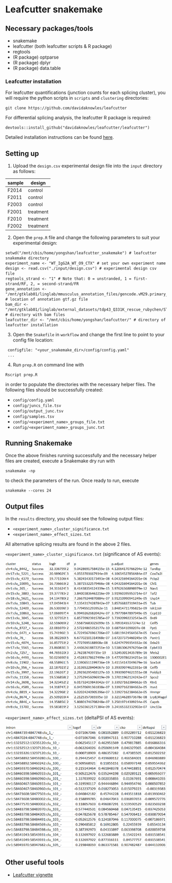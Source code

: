 # Leafcutter snakemake

## Necessary packages/tools
- snakemake
- leafcutter (both leafcutter scripts & R package)
- regtools
- (R package) optparse
- (R package) dplyr
- (R package) data.table

### Leafcutter installation

For leafcutter quantifications (junction counts for each splicing cluster), you will require the python scripts in `scripts` and `clustering` directories:
```
git clone https://github.com/davidaknowles/leafcutter
```
For differential splicing analysis, the leafcutter R package is required:
```
devtools::install_github("davidaknowles/leafcutter/leafcutter")
```
Detailed installation instructions can be found [here](https://davidaknowles.github.io/leafcutter/articles/Installation.html).

## Setting up

1. Upload the `design.csv` experimental design file into the `input` directory as follows:

| sample | design  |
| ------ | ------  |
| F2014	 | control |
| F2011	 | control |
| F2003	 | control |
| F2001	 | treatment |
| F2010	 | treatment |
| F2002	 | treatment |

2. Open the `prep.R` file and change the following parameters to suit your experimental design:
```
setwd("/mnt/cbis/home/yongshan/leafcutter_snakemake") # leafcutter snakemake directory
experiment_name <- "WT_IgG2A_WT_O9_CTX" # set your own experiment name
design <- read.csv("./input/design.csv") # experimental design csv file
regtools_strand <- "1" # Note that: 0 = unstranded, 1 = first-strand/RF, 2, = second-strand/FR
gene_annotation <- "/mnt/gtklab01/linglab/mmusculus_annotation_files/gencode.vM29.primary_assembly.annotation.gtf.gz" # location of annotation gtf.gz file
bam_dir <- "/mnt/gtklab01/linglab/external_datasets/tdp43_Q331K_rescue_rubychen/STAR/" # directory with bam files
leafcutter_dir <- "/mnt/cbis/home/yongshan/leafcutter/" # directory of leafcutter installation
```

3. Open the `Snakefile` in `workflow` and change the first line to point to your config file location:
```
 configfile: "<your_snakemake_dir>/config/config.yaml"
 ...
```

4. Run `prep.R` on command line with
```
Rscript prep.R
```
in order to populate the directories with the necessary helper files. The following files should be successfully created:
- `config/config.yaml`
- `config/juncs_file.tsv`
- `config/output_junc.tsv`
- `config/samples.tsv`
- `config/<experiment_name>_groups_file.txt`
- `config/<experiment_name>_groups_junc.txt`

## Running Snakemake

Once the above finishes running successfully and the necessary helper files are created, execute a Snakemake dry run with
```
snakemake -np
```
to check the parameters of the run. Once ready to run, execute
```
snakemake --cores 24
```

## Output files

In the `results` directory, you should see the following output files:
- `<experiment_name>_cluster_significance.txt`
- `<experiment_name>_effect_sizes.txt`

All alternative splicing results are found in the above 2 files. 

`<experiment_name>_cluster_significance.txt` (significance of AS events):

<p align="left">
  <img src="../images/leafcutter_significance.PNG">
</p>

`<experiment_name>_effect_sizes.txt` (deltaPSI of AS events):

<p align="left">
  <img src="../images/leafcutter_effect_size.PNG">
</p>

## Other useful tools
- [Leafcutter vignette](https://davidaknowles.github.io/leafcutter/articles/Usage.html)

